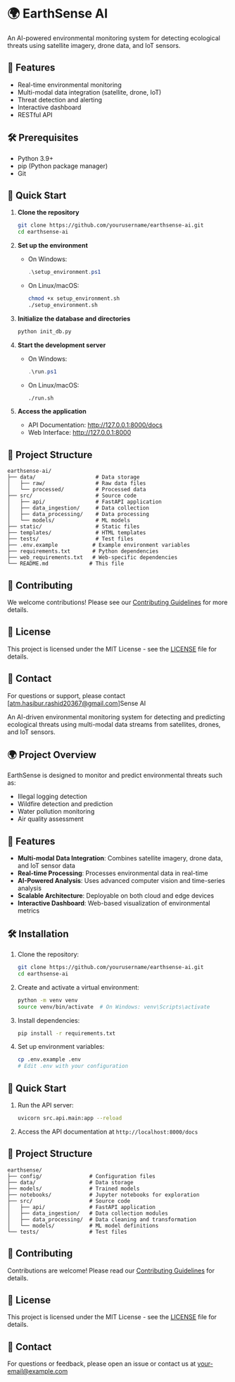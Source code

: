 # 🌍 EarthSense AI

An AI-powered environmental monitoring system for detecting ecological threats using satellite imagery, drone data, and IoT sensors.

## 🚀 Features

- Real-time environmental monitoring
- Multi-modal data integration (satellite, drone, IoT)
- Threat detection and alerting
- Interactive dashboard
- RESTful API

## 🛠️ Prerequisites

- Python 3.9+
- pip (Python package manager)
- Git

## 🚀 Quick Start

1. **Clone the repository**
   ```bash
   git clone https://github.com/yourusername/earthsense-ai.git
   cd earthsense-ai
   ```

2. **Set up the environment**
   - On Windows:
     ```powershell
     .\setup_environment.ps1
     ```
   - On Linux/macOS:
     ```bash
     chmod +x setup_environment.sh
     ./setup_environment.sh
     ```

3. **Initialize the database and directories**
   ```bash
   python init_db.py
   ```

4. **Start the development server**
   - On Windows:
     ```powershell
     .\run.ps1
     ```
   - On Linux/macOS:
     ```bash
     ./run.sh
     ```

5. **Access the application**
   - API Documentation: http://127.0.0.1:8000/docs
   - Web Interface: http://127.0.0.1:8000

## 📂 Project Structure

```
earthsense-ai/
├── data/                   # Data storage
│   ├── raw/                # Raw data files
│   └── processed/          # Processed data
├── src/                    # Source code
│   ├── api/                # FastAPI application
│   ├── data_ingestion/     # Data collection
│   ├── data_processing/    # Data processing
│   └── models/             # ML models
├── static/                 # Static files
├── templates/              # HTML templates
├── tests/                  # Test files
├── .env.example           # Example environment variables
├── requirements.txt       # Python dependencies
├── web_requirements.txt   # Web-specific dependencies
└── README.md             # This file
```

## 🤝 Contributing

We welcome contributions! Please see our [Contributing Guidelines](CONTRIBUTING.md) for more details.

## 📄 License

This project is licensed under the MIT License - see the [LICENSE](LICENSE) file for details.

## 📧 Contact

For questions or support, please contact [atm.hasibur.rashid20367@gmail.com]Sense AI

An AI-driven environmental monitoring system for detecting and predicting ecological threats using multi-modal data streams from satellites, drones, and IoT sensors.

## 🌍 Project Overview

EarthSense is designed to monitor and predict environmental threats such as:
- Illegal logging detection
- Wildfire detection and prediction
- Water pollution monitoring
- Air quality assessment

## 🚀 Features

- **Multi-modal Data Integration**: Combines satellite imagery, drone data, and IoT sensor data
- **Real-time Processing**: Processes environmental data in real-time
- **AI-Powered Analysis**: Uses advanced computer vision and time-series analysis
- **Scalable Architecture**: Deployable on both cloud and edge devices
- **Interactive Dashboard**: Web-based visualization of environmental metrics

## 🛠️ Installation

1. Clone the repository:
   ```bash
   git clone https://github.com/yourusername/earthsense-ai.git
   cd earthsense-ai
   ```

2. Create and activate a virtual environment:
   ```bash
   python -m venv venv
   source venv/bin/activate  # On Windows: venv\Scripts\activate
   ```

3. Install dependencies:
   ```bash
   pip install -r requirements.txt
   ```

4. Set up environment variables:
   ```bash
   cp .env.example .env
   # Edit .env with your configuration
   ```

## 🚦 Quick Start

1. Run the API server:
   ```bash
   uvicorn src.api.main:app --reload
   ```

2. Access the API documentation at `http://localhost:8000/docs`

## 📂 Project Structure

```
earthsense/
├── config/               # Configuration files
├── data/                 # Data storage
├── models/               # Trained models
├── notebooks/            # Jupyter notebooks for exploration
├── src/                  # Source code
│   ├── api/              # FastAPI application
│   ├── data_ingestion/   # Data collection modules
│   ├── data_processing/  # Data cleaning and transformation
│   └── models/           # ML model definitions
└── tests/                # Test files
```

## 🤝 Contributing

Contributions are welcome! Please read our [Contributing Guidelines](CONTRIBUTING.md) for details.

## 📄 License

This project is licensed under the MIT License - see the [LICENSE](LICENSE) file for details.

## 📧 Contact

For questions or feedback, please open an issue or contact us at [your-email@example.com](mailto:your-email@example.com)
